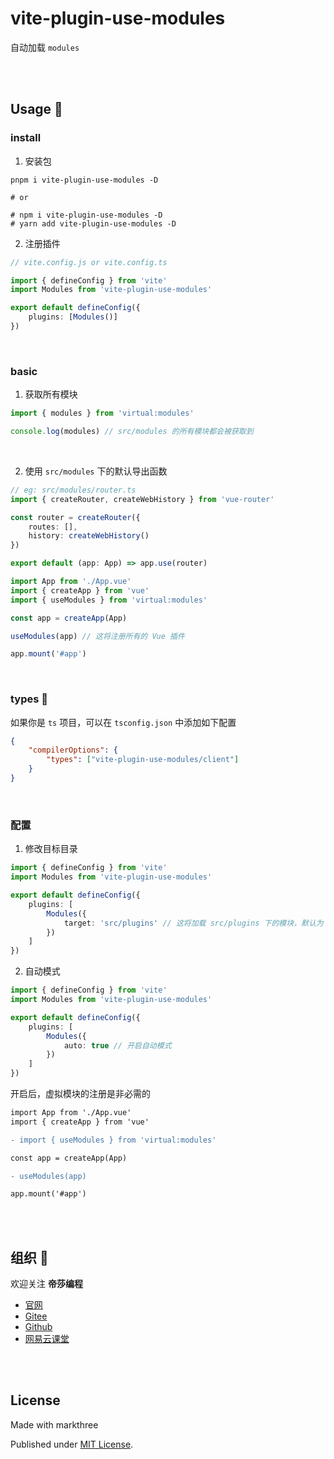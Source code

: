 # vite-plugin-use-modules

自动加载 `modules`

<br />
<br />

## Usage 🦕

### install

1. 安装包

```shell
pnpm i vite-plugin-use-modules -D

# or

# npm i vite-plugin-use-modules -D
# yarn add vite-plugin-use-modules -D
```

2. 注册插件

```ts
// vite.config.js or vite.config.ts

import { defineConfig } from 'vite'
import Modules from 'vite-plugin-use-modules'

export default defineConfig({
	plugins: [Modules()]
})
```

<br />

### basic

1. 获取所有模块

```ts
import { modules } from 'virtual:modules'

console.log(modules) // src/modules 的所有模块都会被获取到
```

<br />

2. 使用 `src/modules` 下的默认导出函数

```ts
// eg: src/modules/router.ts
import { createRouter, createWebHistory } from 'vue-router'

const router = createRouter({
	routes: [],
	history: createWebHistory()
})

export default (app: App) => app.use(router)
```

```ts
import App from './App.vue'
import { createApp } from 'vue'
import { useModules } from 'virtual:modules'

const app = createApp(App)

useModules(app) // 这将注册所有的 Vue 插件

app.mount('#app')
```

<br />

### types 🦖

如果你是 `ts` 项目，可以在 `tsconfig.json` 中添加如下配置

```json
{
	"compilerOptions": {
		"types": ["vite-plugin-use-modules/client"]
	}
}
```

<br />

### 配置

1. 修改目标目录

```ts
import { defineConfig } from 'vite'
import Modules from 'vite-plugin-use-modules'

export default defineConfig({
	plugins: [
		Modules({
			target: 'src/plugins' // 这将加载 src/plugins 下的模块，默认为 src/modules
		})
	]
})
```

2. 自动模式

```ts
import { defineConfig } from 'vite'
import Modules from 'vite-plugin-use-modules'

export default defineConfig({
	plugins: [
		Modules({
			auto: true // 开启自动模式
		})
	]
})
```

开启后，虚拟模块的注册是非必需的

```diff
import App from './App.vue'
import { createApp } from 'vue'

- import { useModules } from 'virtual:modules'

const app = createApp(App)

- useModules(app)

app.mount('#app')
```

<br />
<br />

## 组织 🦔

欢迎关注 **帝莎编程**

- [官网](http://dishaxy.dishait.cn/)
- [Gitee](https://gitee.com/dishait)
- [Github](https://github.com/dishait)
- [网易云课堂](https://study.163.com/provider/480000001892585/index.htm?share=2&shareId=480000001892585)

<br />
<br />

## License

Made with markthree

Published under [MIT License](./LICENSE).

<br />
